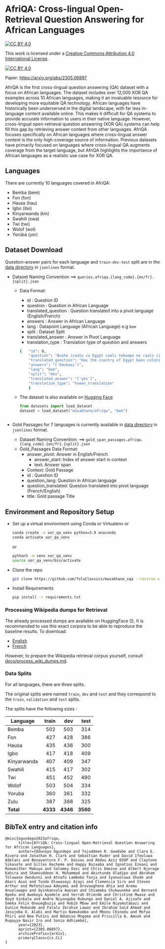 # AfriQA: Cross-lingual Open-Retrieval Question Answering for African Languages

[![CC BY 4.0][cc-by-shield]][cc-by]

This work is licensed under a
[Creative Commons Attribution 4.0 International License][cc-by].

[![CC BY 4.0][cc-by-image]][cc-by]

[cc-by]: http://creativecommons.org/licenses/by/4.0/
[cc-by-image]: https://i.creativecommons.org/l/by/4.0/88x31.png
[cc-by-shield]: https://img.shields.io/badge/License-CC%20BY%204.0-lightgrey.svg

Paper: https://arxiv.org/abs/2305.06897

AfriQA is the first cross-lingual question answering (QA) dataset with a focus on African languages. The dataset includes over 12,000 XOR QA examples across 10 African languages, making it an invaluable resource for developing more equitable QA technology.
African languages have historically been underserved in the digital landscape, with far less in-language content available online. This makes it difficult for QA systems to provide accurate information to users in their native language. However, cross-lingual open-retrieval question answering (XOR QA) systems can help fill this gap by retrieving answer content from other languages.
AfriQA focuses specifically on African languages where cross-lingual answer content is the only high-coverage source of information. Previous datasets have primarily focused on languages where cross-lingual QA augments coverage from the target language, but AfriQA highlights the importance of African languages as a realistic use case for XOR QA.

## Languages

There are currently 10 languages covered in AfriQA:

- Bemba (bem)
- Fon (fon)
- Hausa (hau)
- Igbo (ibo)
- Kinyarwanda (kin)
- Swahili (swa)
- Twi (twi)
- Wolof (wol)
- Yorùbá (yor)

## Dataset Download

Question-answer pairs for each language and `train-dev-test` split are in the [data directory](data/queries) in `jsonlines` format.

- Dataset Naming Convention ==> `queries.afriqa.{lang_code}.{en/fr}.{split}.json`
    - Data Format:
        - id : Question ID
        - question : Question in African Language
        - translated_question : Question translated into a pivot language (English/French)
        - answers : Answer in African Language
        - lang : Datapoint Language (African Language) e.g `bem`
        - split : Dataset Split
        - translated_answer : Answer in Pivot Language
        - translation_type : Translation type of question and answers


        ```bash
        {   "id": 0, 
            "question": "Bushe icaalo ca Egypt caali tekwapo ne caalo cimbi?", 
            "translated_question": "Has the country of Egypt been colonized before?", 
            "answers": "['Emukwai']", 
            "lang": "bem", 
            "split": "dev", 
            "translated_answer": "['yes']", 
            "translation_type": "human_translation"
            }
        ```
    - The dataset is also available on [Hugging Face](https://huggingface.co/datasets/masakhane/afriqa)

        ```python
        from datasets import load_dataset
        dataset = load_dataset("masakhane/afriqa", "bem")
    ```

- Gold Passages for 7 languages is currently available in [data directory](data/gold_passages) in `jsonlines` format.

    - Dataset Naming Convention: ==> `gold_span_passages.afriqa.{lang_code}.{en/fr}.{split}.json`
    - Gold_Passages Data Format: 
        - answer_pivot: Answer in English/French
            - answer_start: Index of answer start in context
            - text: Answer span
        - Context: Gold Passage
        - id : Question ID
        - question_lang: Question in African language
        - question_translated: Question translated into pivot language (French/English)
        - title: Gold passage Title

    

## Environment and Repository Setup

- Set up a virtual environment using Conda or Virtualenv or

    ```bash
    conda create -n xor_qa_venv python=3.9 anaconda
    conda activate xor_qa_venv
    ```
    or
    ```bash
    python3 -m venv xor_qa_venv
    source xor_qa_venv/bin/activate
    ```
- Clone the repo

    ```bash
    git clone https://github.com/ToluClassics/masakhane_xqa --recurse-submodules
    ```
- Install Requirements

    ```bash
    pip install -r requirements.txt
    ```

### Processing Wikipedia dumps for Retrieval

The already processed dumps are available on HuggingFace 😊, It is recommended to use this exact corpora to be able to reproduce the baseline results.
To download:

- [English](https://huggingface.co/datasets/ToluClassics/masakhane_wiki_100/resolve/main/masakhane_wiki_100-english/corpus.jsonl)
- [French](https://huggingface.co/datasets/ToluClassics/masakhane_wiki_100/resolve/main/masakhane_wiki_100-french/corpus.jsonl)

However, to prepare the Wikipedia retrieval corpus yourself, consult [docs/process_wiki_dumps.md](docs/process_wiki_dumps.md).

### Data Splits

For all languages, there are three splits.

The original splits were named `train`, `dev` and `test` and they correspond to the `train`, `validation` and `test` splits.

The splits have the following sizes :

| Language        | train | dev | test |
|-----------------|------:|-----------:|-----:|
| Bemba         |  502 | 503 |  314 |
| Fon          |  427 | 428 |  386 |
| Hausa           |  435 | 436 |  300 |
| Igbo            |  417 | 418 |  409 |
| Kinyarwanda     	  |   407 |  409 |  347 |
| Swahili       |  415 |   417 |  302 |
| Twi          |  451 |   452 |  490 |
| Wolof        |  503 |    504 |  334 |
| Yoruba          |  360 |   361 |  332 |
| Zulu        |  387 |    388 |  325 |
| <b>Total</b>    |  <b>4333</b>  |  <b>4346</b>  |<b>3560</b>  |

## BibTeX entry and citation info

```
@misc{ogundepo2023afriqa,
      title={AfriQA: Cross-lingual Open-Retrieval Question Answering for African Languages}, 
      author={Odunayo Ogundepo and Tajuddeen R. Gwadabe and Clara E. Rivera and Jonathan H. Clark and Sebastian Ruder and David Ifeoluwa Adelani and Bonaventure F. P. Dossou and Abdou Aziz DIOP and Claytone Sikasote and Gilles Hacheme and Happy Buzaaba and Ignatius Ezeani and Rooweither Mabuya and Salomey Osei and Chris Emezue and Albert Njoroge Kahira and Shamsuddeen H. Muhammad and Akintunde Oladipo and Abraham Toluwase Owodunni and Atnafu Lambebo Tonja and Iyanuoluwa Shode and Akari Asai and Tunde Oluwaseyi Ajayi and Clemencia Siro and Steven Arthur and Mofetoluwa Adeyemi and Orevaoghene Ahia and Aremu Anuoluwapo and Oyinkansola Awosan and Chiamaka Chukwuneke and Bernard Opoku and Awokoya Ayodele and Verrah Otiende and Christine Mwase and Boyd Sinkala and Andre Niyongabo Rubungo and Daniel A. Ajisafe and Emeka Felix Onwuegbuzia and Habib Mbow and Emile Niyomutabazi and Eunice Mukonde and Falalu Ibrahim Lawan and Ibrahim Said Ahmad and Jesujoba O. Alabi and Martin Namukombo and Mbonu Chinedu and Mofya Phiri and Neo Putini and Ndumiso Mngoma and Priscilla A. Amuok and Ruqayya Nasir Iro and Sonia Adhiambo},
      year={2023},
      eprint={2305.06897},
      archivePrefix={arXiv},
      primaryClass={cs.CL}
}
```
